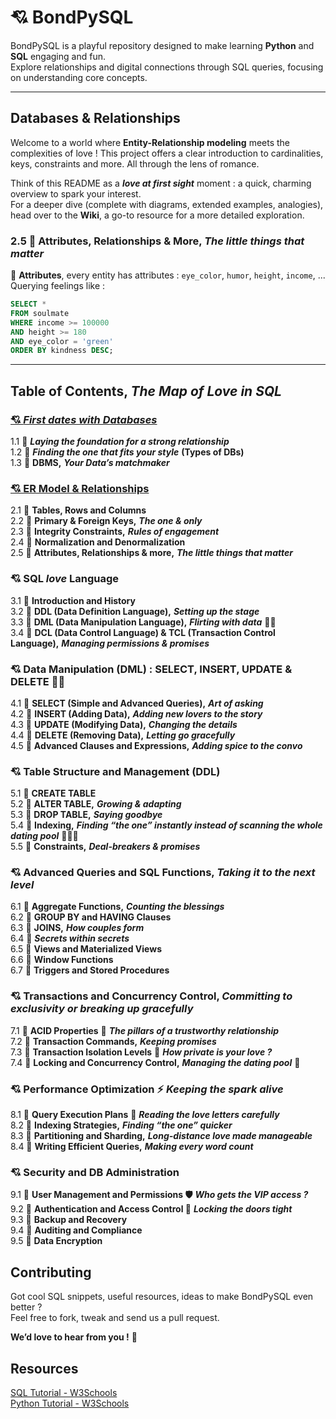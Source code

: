 # 💘 BondPySQL
BondPySQL is a playful repository designed to make learning **Python** and **SQL** engaging and fun.  
Explore relationships and digital connections through SQL queries, focusing on understanding core concepts.

---

## Databases & Relationships
Welcome to a world where **Entity-Relationship modeling** meets the complexities of love !
This project offers a clear introduction to cardinalities, keys, constraints and more. All through the lens of romance.

Think of this README as a ***love at first sight*** moment : a quick, charming overview to spark your interest.  
For a deeper dive (complete with diagrams, extended examples, analogies), head over to the **Wiki**, a go-to resource for a more detailed exploration.


### 2.5 💎 **Attributes, Relationships & More,** ***The little things that matter***  
 🔹 **Attributes**, every entity has attributes : `eye_color`, `humor`, `height`, `income`, ...  
Querying feelings like :  
```sql
SELECT *
FROM soulmate
WHERE income >= 100000
AND height >= 180
AND eye_color = 'green'
ORDER BY kindness DESC;
````


---

## Table of Contents, *The Map of Love in SQL*    
### [💘 *First dates with Databases*](https://github.com/LoubnaEA/BondPySQL/wiki/%F0%9F%92%98-First-dates-with-Databases)
1.1 💎 ***Laying the foundation for a strong relationship***  
1.2 💎 ***Finding the one that fits your style*** **(Types of DBs)**  
1.3 💎 **DBMS,** ***Your Data’s matchmaker***    

### [💘 ER Model & Relationships](https://github.com/LoubnaEA/BondPySQL/wiki/%F0%9F%92%98-ER-Model-&-Relationships) 
2.1 💎 **Tables, Rows and Columns**  
2.2 💎 **Primary & Foreign Keys,** ***The one & only***    
2.3 💎 **Integrity Constraints,** ***Rules of engagement***  
2.4 💎 **Normalization and Denormalization**    
2.5 💎 **Attributes, Relationships & more,** ***The little things that matter***  
 
### 💘 SQL *love* Language
3.1 💎 **Introduction and History**  
3.2 💎 **DDL (Data Definition Language),** ***Setting up the stage***   
3.3 💎 **DML (Data Manipulation Language),** ***Flirting with data*** 🚬🍷     
3.4 💎 **DCL (Data Control Language) & TCL (Transaction Control Language),** ***Managing permissions & promises***   

### 💘 Data Manipulation (DML) : SELECT, INSERT, UPDATE & DELETE  🚬🍷   
4.1 💎 **SELECT (Simple and Advanced Queries),** ***Art of asking***  
4.2 💎 **INSERT (Adding Data),** ***Adding new lovers to the story***  
4.3 💎 **UPDATE (Modifying Data),** ***Changing the details***  
4.4 💎 **DELETE (Removing Data),** ***Letting go gracefully***  
4.5 💎 **Advanced Clauses and Expressions,** ***Adding spice to the convo***    

### 💘 Table Structure and Management (DDL)  
5.1 💎 **CREATE TABLE**  
5.2 💎 **ALTER TABLE,** ***Growing & adapting***   
5.3 💎 **DROP TABLE,** ***Saying goodbye***  
5.4 💎 **Indexing,** ***Finding “the one” instantly instead of scanning the whole dating pool*** 🏄🏻‍♀️  
5.5 💎 **Constraints,** ***Deal-breakers & promises***  

### 💘 Advanced Queries and SQL Functions, *Taking it to the next level*  
6.1 💎 **Aggregate Functions,** ***Counting the blessings***  
6.2 💎 **GROUP BY and HAVING Clauses**  
6.3 💎 **JOINS,** ***How couples form***  
6.4 💎 ***Secrets within secrets***   
6.5 💎 **Views and Materialized Views**   
6.6 💎 **Window Functions**   
6.7 💎 **Triggers and Stored Procedures**  

### 💘 Transactions and Concurrency Control, *Committing to exclusivity or breaking up gracefully*   
7.1 💎 **ACID Properties** 🫠 ***The pillars of a trustworthy relationship***  
7.2 💎 **Transaction Commands,** ***Keeping promises***   
7.3 💎 **Transaction Isolation Levels** 🫣 ***How private is your love ?***  
7.4 💎 **Locking and Concurrency Control,** ***Managing the dating pool*** 🤿   

### 💘 Performance Optimization ⚡ *Keeping the spark alive* 
8.1 💎 **Query Execution Plans** 💌 ***Reading the love letters carefully***    
8.2 💎 **Indexing Strategies,** ***Finding “the one” quicker***  
8.3 💎 **Partitioning and Sharding,** ***Long-distance love made manageable***   
8.4 💎 **Writing Efficient Queries,** ***Making every word count***       

### 💘 Security and DB Administration   
9.1 💎 **User Management and Permissions 🛡️** ***Who gets the VIP access ?***    
9.2 💎 **Authentication and Access Control 🔐** ***Locking the doors tight***   
9.3 💎 **Backup and Recovery**     
9.4 💎 **Auditing and Compliance**   
9.5 💎 **Data Encryption**   
  

## Contributing
Got cool SQL snippets, useful resources, ideas to make BondPySQL even better ?  
Feel free to fork, tweak and send us a pull request.  

**We’d love to hear from you !** 🫶


## Resources
[SQL Tutorial - W3Schools](https://www.w3schools.com/sql/default.asp)  
[Python Tutorial - W3Schools](https://www.w3schools.com/python/default.asp)  






